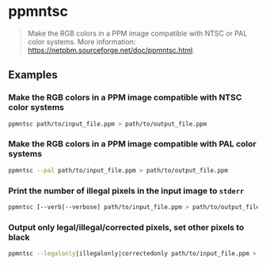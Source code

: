 # ppmntsc

> Make the RGB colors in a PPM image compatible with NTSC or PAL color systems. More information: <https://netpbm.sourceforge.net/doc/ppmntsc.html>.

## Examples

### Make the RGB colors in a PPM image compatible with NTSC color systems

```bash
ppmntsc path/to/input_file.ppm > path/to/output_file.ppm
```

### Make the RGB colors in a PPM image compatible with PAL color systems

```bash
ppmntsc --pal path/to/input_file.ppm > path/to/output_file.ppm
```

### Print the number of illegal pixels in the input image to `stderr`

```bash
ppmntsc [--verb|--verbose] path/to/input_file.ppm > path/to/output_file.ppm
```

### Output only legal/illegal/corrected pixels, set other pixels to black

```bash
ppmntsc --legalonly|illegalonly|correctedonly path/to/input_file.ppm > path/to/output_file.ppm
```
